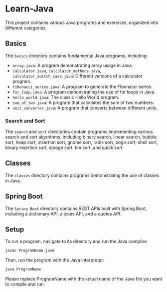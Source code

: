 # Learn-Java

This project contains various Java programs and exercises, organized into different categories.

## Basics

The `basics` directory contains fundamental Java programs, including:

- `array.java`: A program demonstrating array usage in Java.
- `calculator.java`, `calculator_methods.java`, `calculator_switch_case.java`: Different versions of a calculator program.
- `fibonacci_series.java`: A program to generate the Fibonacci series.
- `for_loop.java`: A program demonstrating the use of for loops in Java.
- `hello_world.java`: The classic Hello World program.
- `sum_of_two.java`: A program that calculates the sum of two numbers.
- `unit_converter.java`: A program that converts between different units.

### Search and Sort

The `search` and `sort` directories contain programs implementing various search and sort algorithms, including binary search, linear search, bubble sort, heap sort, insertion sort, gnome sort, radix sort, bogo sort, shell sort, binary insertion sort, stooge sort, tim sort, and quick sort.

## Classes

The `classes` directory contains programs demonstrating the use of classes in Java.

## Spring Boot

The `Spring Boot` directory contains REST APIs built with Spring Boot, including a dictionary API, a jokes API, and a quotes API.

## Setup

To run a program, navigate to its directory and run the Java compiler:

```sh
javac ProgramName.java
```
Then, run the program with the Java interpreter:

```sh
java ProgramName
```
Please replace ProgramName with the actual name of the Java file you want to compile and run.